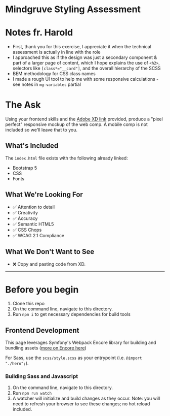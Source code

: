 Mindgruve Styling Assessment
============================

# Notes fr. Harold
- First, thank you for this exercise, I appreciate it when the technical assessment is actually in line with the role
- I approached this as if the design was just a secondary component & part of a larger page of content, which I hope explains the use of `<h2>`, selectors like `[class*="__card"]`, and the overall hierarchy of the SCSS
- BEM methodology for CSS class names
- I made a rough UI tool to help me with some responsive calculations - see notes in `mg-variables` partial

# The Ask

Using your frontend skills and the [Adobe XD link](https://xd.adobe.com/view/7388adbd-4731-4dc9-a402-37bf323ac95d-26db/specs/) provided, produce a "pixel perfect" responsive mockup of the web comp.  A mobile comp is not included so we'll leave that to you.

## What's Included

The `index.html` file exists with the following already linked:
- Bootstrap 5
- CSS
- Fonts

## What We're Looking For

- ✅ Attention to detail
- ✅ Creativity
- ✅ Accuracy
- ✅ Semantic HTML5
- ✅ CSS Chops
- ✅ WCAG 2.1 Compliance

## What We Don't Want to See

- ❌ Copy and pasting code from XD.

---------------------

# Before you begin

1. Clone this repo
2. On the command line, navigate to this directory.
3. Run `npm i` to get necessary dependencies for build tools


## Frontend Development

This page leverages Symfony's Webpack Encore library for building and bundling assets ([more on Encore here](https://symfony.com/doc/current/frontend.html#webpack-encore))

For Sass, use the `scss/style.scss` as your entrypoint (i.e. `@import "./hero";`).

### Building Sass and Javascript

1. On the command line, navigate to this directory.
2. Run `npm run watch`
3. A watcher will initialize and build changes as they occur.  Note: you will need to refresh your browser to see these changes; no hot reload included.